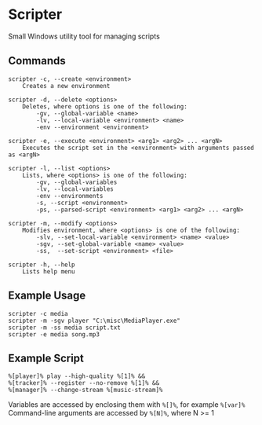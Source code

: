 # Scripter
Small Windows utility tool for managing scripts
## Commands
```
scripter -c, --create <environment> 
	Creates a new environment
	
scripter -d, --delete <options>
	Deletes, where options is one of the following:
		-gv, --global-variable <name>
		-lv, --local-variable <environment> <name>
		-env --environment <environment>
	
scripter -e, --execute <environment> <arg1> <arg2> ... <argN>
	Executes the script set in the <environment> with arguments passed as <argN>
	
scripter -l, --list <options>
	Lists, where <options> is one of the following:
		-gv, --global-variables
		-lv, --local-variables
		-env --environments
		-s, --script <environment>
		-ps, --parsed-script <environment> <arg1> <arg2> ... <argN>
	
scripter -m, --modify <options>
	Modifies environment, where <options> is one of the following:
		-slv, --set-local-variable <environment> <name> <value> 
		-sgv, --set-global-variable <name> <value>
		-ss,  --set-script <environment> <file>

scripter -h, --help
	Lists help menu
```

## Example Usage
```
scripter -c media
scripter -m -sgv player "C:\misc\MediaPlayer.exe"
scripter -m -ss media script.txt
scripter -e media song.mp3
```

## Example Script
```
%[player]% play --high-quality %[1]% &&
%[tracker]% --register --no-remove %[1]% &&
%[manager]% --change-stream %[music-stream]%
```

Variables are accessed by enclosing them with `%[]%`, for example `%[var]%`     
Command-line arguments are accessed by `%[N]%`, where N >= 1
